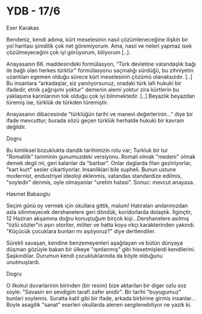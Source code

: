 # YDB - 17/6

Eser Karakas

Bendeniz, kendi adıma, kürt meselesinin nasıl çözümleneceğine ilişkin bir yol haritası şimdilik çok net göremiyorum. Ama, nasıl ve neleri yapmaz isek çözülmeyeceğini çok iyi görüyorum, biliyorum [..].

Anayasanın 66. maddesindeki formülasyon, “Türk devletine vatandaşlık bağı ile bağlı olan herkes türktür” formülasyonu saçmalığı sürdüğü, bu zihniyetin uzantıları egemen olduğu sürece kürt meselesinin çözümü olanaksızdır. [..] Bu insanlara “arkadaşlar, siz yanılıyorsunuz, oradaki türk lafı hukuki bir ifadedir, etnik çağrışımı yoktur” demenin alemi yoktur zira kürtlerin bu yaklaşıma karınlarının tok olduğu çok iyi bilnmektedir. [..] Beyazlık beyazdan türemiş ise, türklük de türkden türemiştir.

Anayasanın dibacesinde “türklüğün tarihi ve manevi değerlerinin...” diye bir ifade mevcuttur; burada sözü geçen türklük herhalde hukuki bir kavram değildir.

Dogru

Bu kimliksel bozuklukta dandik tarihimizin rolu var; Turkluk bir tur "Romalilik" taniminin gunumuzdeki versiyonu. Romali olmak "medeni" olmak demek degil mi, geri kalanlar da "barbar". Onlar daglarda filan geziniyorlar, "kart kurt" sesler cikartiyorlar. Insanliklari bile supheli. Bunun ustune modernist, endustriyel ideoloji eklenmis, vatandas standardize edilmis, "soyledir" denmis, oyle olmayanlar "uretim hatasi". Sonuc: mevcut anayasa.

Hasmet Babaoglu

Seçim günü oy vermek için okullara gittik, malum! Hatıraları anılarımızdan asla silinmeyecek dershanelere geri döndük, koridorlarda dolaştık. İlginçtir, 12 Haziran akşamına doğru konuştuğum birçok kişi...Dershanelere asılmış "özlü sözler"in aşırı otoriter, militer ve hatta koyu ırkçı karakterinden yakındı. "Küçücük çocuklara bunları mı aşılıyoruz?" diye dertlendiler.

Sürekli savaşan, kendine benzemeyenleri aşağılayan ve bütün dünyaya düşman gözüyle bakan bir ülkeye "ışınlanmış" gibi hissetmişlerdi kendilerini. Şaşkındılar. Durumun kendi çocukluklarında da böyle olduğunu unutmuşlardı.

Dogru

O ilkokul duvarlarinin birinden (bir resim) bize aktarilan bir diger ozlu soz soyle: "Savasin en sevdigim tarafi zafer anidir". Bir tarihi "buyugumuz" bunlari soylemis. Suratta katil gibi bir ifade, arkada birbirine girmis insanlar... Boyle asagilik "sanat" eserleri okullarda alenen sergilenebiliyor ne yazik ki.

